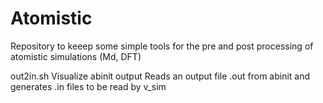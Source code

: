# Atomistic
Repository to keeep some simple tools for the pre and post processing of atomistic simulations (Md, DFT)

out2in.sh
Visualize abinit output
Reads an output file .out from abinit and generates .in files to be read by v_sim
